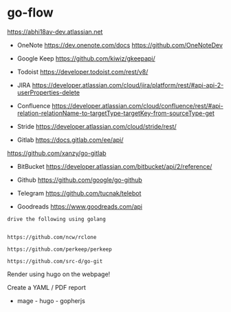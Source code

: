 # go-flow

https://abhi18av-dev.atlassian.net


- OneNote
https://dev.onenote.com/docs
https://github.com/OneNoteDev

- Google Keep
https://github.com/kiwiz/gkeepapi/

- Todoist
https://developer.todoist.com/rest/v8/

- JIRA
https://developer.atlassian.com/cloud/jira/platform/rest/#api-api-2-userProperties-delete

- Confluence
https://developer.atlassian.com/cloud/confluence/rest/#api-relation-relationName-to-targetType-targetKey-from-sourceType-get

- Stride 
https://developer.atlassian.com/cloud/stride/rest/

- Gitlab
https://docs.gitlab.com/ee/api/

https://github.com/xanzy/go-gitlab

- BitBucket
https://developer.atlassian.com/bitbucket/api/2/reference/

- Github
https://github.com/google/go-github

- Telegram
https://github.com/tucnak/telebot

- Goodreads
https://www.goodreads.com/api

~~~~~
drive the following using golang 


https://github.com/ncw/rclone

https://github.com/perkeep/perkeep

https://github.com/src-d/go-git

~~~~~

Render using hugo on the webpage!

Create a YAML / PDF report 


- mage - hugo - gopherjs
